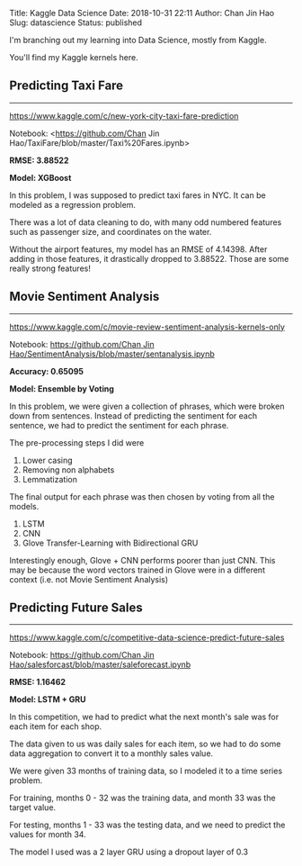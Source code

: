Title: Kaggle Data Science
Date: 2018-10-31 22:11
Author: Chan Jin Hao
Slug: datascience
Status: published



I'm branching out my learning into Data Science, mostly from Kaggle.





You'll find my Kaggle kernels here.





Predicting Taxi Fare
--------------------





------------------------------------------------------------------------






<https://www.kaggle.com/c/new-york-city-taxi-fare-prediction>





Notebook: <https://github.com/Chan Jin Hao/TaxiFare/blob/master/Taxi%20Fares.ipynb>





**RMSE: 3.88522**





**Model: XGBoost**





In this problem, I was supposed to predict taxi fares in NYC. It can be modeled as a regression problem.





There was a lot of data cleaning to do, with many odd numbered features such as passenger size, and coordinates on the water.





Without the airport features, my model has an RMSE of 4.14398. After adding in those features, it drastically dropped to 3.88522. Those are some really strong features!





Movie Sentiment Analysis
------------------------





------------------------------------------------------------------------






<https://www.kaggle.com/c/movie-review-sentiment-analysis-kernels-only>[](https://www.kaggle.com/earthshaker/lstm-cnn-glove-bidirectional-gru-aggregation)





Notebook: [https://github.com/Chan Jin Hao/SentimentAnalysis/blob/master/sentanalysis.ipynb](https://github.com/Charmanderander/SentimentAnalysis/blob/master/sentanalysis.ipynb)





**Accuracy: 0.65095**





**Model: Ensemble by Voting**





In this problem, we were given a collection of phrases, which were broken down from sentences. Instead of predicting the sentiment for each sentence, we had to predict the sentiment for each phrase.





The pre-processing steps I did were



<!-- wp:list {"ordered":true} -->

1.  Lower casing
2.  Removing non alphabets
3.  Lemmatization





The final output for each phrase was then chosen by voting from all the models.



<!-- wp:list {"ordered":true} -->

1.  LSTM
2.  CNN
3.  Glove Transfer-Learning with Bidirectional GRU





Interestingly enough, Glove + CNN performs poorer than just CNN. This may be because the word vectors trained in Glove were in a different context (i.e. not Movie Sentiment Analysis)





Predicting Future Sales
-----------------------





------------------------------------------------------------------------






<https://www.kaggle.com/c/competitive-data-science-predict-future-sales>





Notebook: [https://github.com/Chan Jin Hao/salesforcast/blob/master/saleforecast.ipynb](https://github.com/Charmanderander/salesforcast/blob/master/saleforecast.ipynb)





**RMSE: 1.16462**





**Model: LSTM + GRU**





In this competition, we had to predict what the next month's sale was for each item for each shop.





The data given to us was daily sales for each item, so we had to do some data aggregation to convert it to a monthly sales value.





We were given 33 months of training data, so I modeled it to a time series problem.





For training, months 0 - 32 was the training data, and month 33 was the target value.





For testing, months 1 - 33 was the testing data, and we need to predict the values for month 34.





The model I used was a 2 layer GRU using a dropout layer of 0.3  


